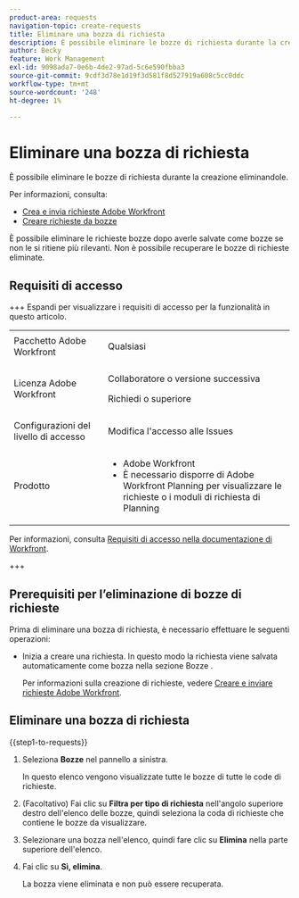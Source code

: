 ```yaml
---
product-area: requests
navigation-topic: create-requests
title: Eliminare una bozza di richiesta
description: È possibile eliminare le bozze di richiesta durante la creazione eliminandole.
author: Becky
feature: Work Management
exl-id: 9098ada7-0e6b-4de2-97ad-5c6e590fbba3
source-git-commit: 9cdf3d78e1d19f3d581f8d527919a608c5cc0ddc
workflow-type: tm+mt
source-wordcount: '248'
ht-degree: 1%

---
```


# Eliminare una bozza di richiesta

È possibile eliminare le bozze di richiesta durante la creazione eliminandole.

Per informazioni, consulta:

* [Crea e invia richieste Adobe Workfront](../../../manage-work/requests/create-requests/create-submit-requests.md)
* [Creare richieste da bozze](../../../manage-work/requests/create-requests/create-requests-from-drafts.md)

È possibile eliminare le richieste bozze dopo averle salvate come bozze se non le si ritiene più rilevanti. Non è possibile recuperare le bozze di richieste eliminate.

## Requisiti di accesso

+++ Espandi per visualizzare i requisiti di accesso per la funzionalità in questo articolo.

<table style="table-layout:auto"> 
 <col> 
 <col> 
 <tbody> 
  <tr> 
   <td role="rowheader">Pacchetto Adobe Workfront</td> 
   <td> <p>Qualsiasi </p> </td> 
  </tr> 
  <tr> 
   <td role="rowheader">Licenza Adobe Workfront</td> 
   <td> <p>Collaboratore o versione successiva</p>
   <p>Richiedi o superiore</p>
    </td> 
  </tr> 
  <tr> 
   <td role="rowheader">Configurazioni del livello di accesso</td> 
   <td> <p>Modifica l'accesso alle Issues</p>  </td> 
  </tr> 
  <tr> 
   <td role="rowheader"> Prodotto</td> 
   <td> <ul><li>Adobe Workfront</li><li>È necessario disporre di Adobe Workfront Planning per visualizzare le richieste o i moduli di richiesta di Planning</td> 
  </tr> 
 </tbody> 
</table>

Per informazioni, consulta [Requisiti di accesso nella documentazione di Workfront](/help/quicksilver/administration-and-setup/add-users/access-levels-and-object-permissions/access-level-requirements-in-documentation.md).

+++

## Prerequisiti per l’eliminazione di bozze di richieste

Prima di eliminare una bozza di richiesta, è necessario effettuare le seguenti operazioni:

* Inizia a creare una richiesta. In questo modo la richiesta viene salvata automaticamente come bozza nella sezione Bozze .

  Per informazioni sulla creazione di richieste, vedere [Creare e inviare richieste Adobe Workfront](../../../manage-work/requests/create-requests/create-submit-requests.md).

## Eliminare una bozza di richiesta

{{step1-to-requests}}

1. Seleziona **Bozze** nel pannello a sinistra.

   In questo elenco vengono visualizzate tutte le bozze di tutte le code di richieste.

1. (Facoltativo) Fai clic su **Filtra per tipo di richiesta** nell&#39;angolo superiore destro dell&#39;elenco delle bozze, quindi seleziona la coda di richieste che contiene le bozze da visualizzare.
1. Selezionare una bozza nell&#39;elenco, quindi fare clic su **Elimina** nella parte superiore dell&#39;elenco.
1. Fai clic su **Sì, elimina**.

   La bozza viene eliminata e non può essere recuperata.
